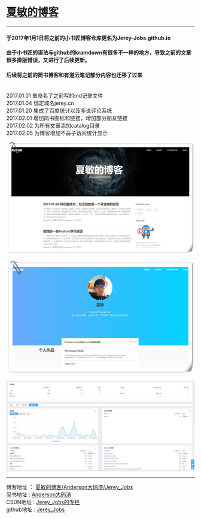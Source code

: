 # [夏敏的博客](http://jerey.cn/)
----------

#### 于2017年1月1日将之前的小书匠博客仓库更名为Jerey-Jobs.github.io
#### 由于小书匠的语法与github的kramdown有很多不一样的地方，导致之前的文章很多排版错误，又进行了后续更新。
#### 后续将之前的简书博客和有道云笔记部分内容也迁移了过来

<br>2017.01.01 重命名了之前写的md记录文件
<br>2017.01.04 绑定域名jerey.cn
<br>2017.01.20 集成了百度统计以及多说评论系统
<br>2017.02.01 增加简书图标和链接，增加部分朋友链接
<br>2017.02.02 为所有文章添加catalog目录
<br>2017.02.05 为博客增加不蒜子访问统计显示

 ![博客主界面视图](/img/xiaminblog_view.jpg)

 ![作品界面](/img/xiamin_portfolio.jpg)

 ![百度统计](/img/xiamin_tongji.jpg)

 ----------
 
 博客地址   ： [夏敏的博客/Anderson大码渣/Jerey_Jobs][1] <br>
 简书地址   :  [Anderson大码渣][2] <br>
 CSDN地址   :  [Jerey_Jobs的专栏][3] <br>
 github地址 :  [Jerey_Jobs][4]
 


  [1]: http://jerey.cn/
  [2]: http://www.jianshu.com/users/016a5ba708a0/latest_articles
  [3]: http://blog.csdn.net/jerey_jobs
  [4]: https://github.com/Jerey-Jobs


